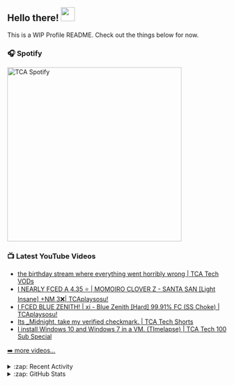 ## Hello there! <img src="https://media.giphy.com/media/hvRJCLFzcasrR4ia7z/giphy.gif" width="32px">

This is a WIP Profile README. Check out the things below for now.

### 🎧 Spotify

[<img src="https://spotify-np-imtca.vercel.app/api/spotify" alt="TCA Spotify" width="400" />](https://open.spotify.com/user/9lnj1rcd8svfgkqkgab9fmpq9?si=fc6e56a4301c4773)

### 📺 Latest YouTube Videos

<!-- YOUTUBE:START -->
- [the birthday stream where everything went horribly wrong | TCA Tech VODs](https://www.youtube.com/watch?v=OQDEoDMKFm0)
- [I NEARLY FCED A 4.35 ⭐ | MOMOIRO CLOVER Z - SANTA SAN [Light Insane] +NM 3❌| TCAplaysosu!](https://www.youtube.com/watch?v=ufgQbtogJaI)
- [I FCED BLUE ZENITH! | xi - Blue Zenith [Hard] 99.91% FC (SS Choke) | TCAplaysosu!](https://www.youtube.com/watch?v=ndt5Xp9l_lw)
- [Its _Midnight, take my verified checkmark. | TCA Tech Shorts](https://www.youtube.com/watch?v=su5togUj_x4)
- [I install Windows 10 and Windows 7 in a VM. (TImelapse) | TCA Tech 100 Sub Special](https://www.youtube.com/watch?v=0NpizZvKzr8)
<!-- YOUTUBE:END -->

[➡️ more videos...](https://youtube.com/TCATech)

<details>
<summary>:zap: Recent Activity</summary>
  
<!--START_SECTION:activity-->
1. 💪 Opened PR [#1](https://github.com/TCAandYellowed/HowToContactUs/pull/1) in [TCAandYellowed/HowToContactUs](https://github.com/TCAandYellowed/HowToContactUs)
<!--END_SECTION:activity-->
</details>

<details>
<summary>:zap: GitHub Stats</summary>

<img align="left" alt="TCA's GitHub Stats" src="https://github-readme-stats.vercel.app/api?username=imTCA&show_icons=true&theme=highcontrast&hide_border=true" />
</details>

<!--
**imTCA/imTCA** is a ✨ _special_ ✨ repository because its `README.md` (this file) appears on your GitHub profile.

Here are some ideas to get you started:

- 🔭 I’m currently working on ...
- 🌱 I’m currently learning ...
- 👯 I’m looking to collaborate on ...
- 🤔 I’m looking for help with ...
- 💬 Ask me about ...
- 📫 How to reach me: ...
- 😄 Pronouns: ...
- ⚡ Fun fact: ...
-->
